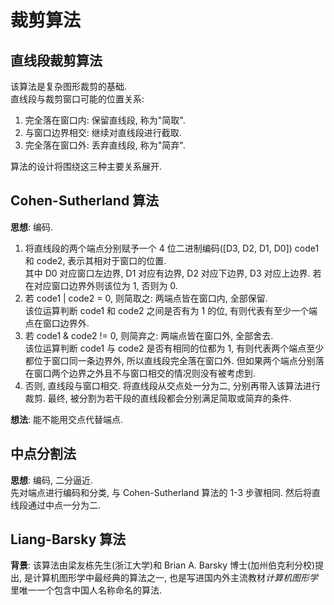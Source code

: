 # 裁剪算法

## 直线段裁剪算法

该算法是复杂图形裁剪的基础.  
直线段与裁剪窗口可能的位置关系:

1. 完全落在窗口内: 保留直线段, 称为"简取".
2. 与窗口边界相交: 继续对直线段进行截取.
3. 完全落在窗口外: 丢弃直线段, 称为"简弃".

算法的设计将围绕这三种主要关系展开.  

## Cohen-Sutherland 算法

**思想**: 编码.  

1. 将直线段的两个端点分别赋予一个 4 位二进制编码([D3, D2, D1, D0]) code1 和 code2, 表示其相对于窗口的位置.  
   其中 D0 对应窗口左边界, D1 对应有边界, D2 对应下边界, D3 对应上边界. 若在对应窗口边界外则该位为 1, 否则为 0.
2. 若 code1 | code2 = 0, 则简取之: 两端点皆在窗口内, 全部保留.  
   该位运算判断 code1 和 code2 之间是否有为 1 的位, 有则代表有至少一个端点在窗口边界外.
3. 若 code1 & code2 != 0, 则简弃之: 两端点皆在窗口外, 全部舍去.  
   该位运算判断 code1 与 code2 是否有相同的位都为 1, 有则代表两个端点至少都位于窗口同一条边界外, 所以直线段完全落在窗口外. 但如果两个端点分别落在窗口两个边界之外且不与窗口相交的情况则没有被考虑到.
4. 否则, 直线段与窗口相交. 将直线段从交点处一分为二, 分别再带入该算法进行裁剪.
   最终, 被分割为若干段的直线段都会分别满足简取或简弃的条件.

**想法**: 能不能用交点代替端点.  

## 中点分割法

**思想**: 编码, 二分逼近.  
先对端点进行编码和分类, 与 Cohen-Sutherland 算法的 1-3 步骤相同. 然后将直线段通过中点一分为二.

## Liang-Barsky 算法

**背景**: 该算法由梁友栋先生(浙江大学)和 Brian A. Barsky 博士(加州伯克利分校)提出, 是计算机图形学中最经典的算法之一, 也是写进国内外主流教材*计算机图形学*里唯一一个包含中国人名称命名的算法.  
